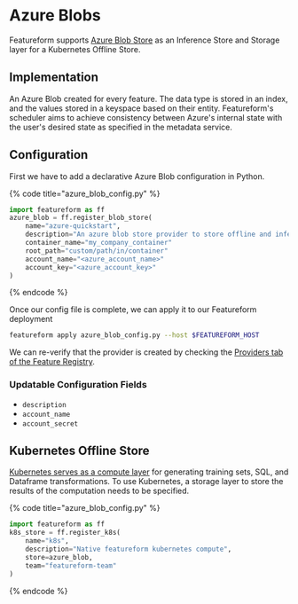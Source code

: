 # Azure Blobs

Featureform supports [Azure Blob Store](https://azure.microsoft.com/en-us/products/storage/blobs/) as an Inference Store and Storage layer for a Kubernetes Offline Store.

## Implementation

An Azure Blob created for every feature. The data type is stored in an index, and the values stored in a keyspace based on their entity. Featureform's scheduler aims to achieve consistency between Azure's internal state with the user's desired state as specified in the metadata service.

## Configuration

First we have to add a declarative Azure Blob configuration in Python.

{% code title="azure_blob_config.py" %}

```python
import featureform as ff
azure_blob = ff.register_blob_store(
    name="azure-quickstart",
    description="An azure blob store provider to store offline and inference data" # Optional
    container_name="my_company_container"
    root_path="custom/path/in/container"
    account_name="<azure_account_name>"
    account_key="<azure_account_key>" 
)
```

{% endcode %}

Once our config file is complete, we can apply it to our Featureform deployment

```bash
featureform apply azure_blob_config.py --host $FEATUREFORM_HOST
```

We can re-verify that the provider is created by checking the [Providers tab of the Feature Registry](../getting-started/exploring-the-feature-registry.md).

### Updatable Configuration Fields

* `description`
* `account_name`
* `account_secret`

## Kubernetes Offline Store

[Kubernetes serves as a compute layer](kubernetes.md) for generating training sets, SQL, and Dataframe transformations. To use Kubernetes, a storage layer to store the results of the computation needs to be specified.

{% code title="azure_blob_config.py" %}

```python
import featureform as ff
k8s_store = ff.register_k8s(
    name="k8s",
    description="Native featureform kubernetes compute",
    store=azure_blob,
    team="featureform-team"
)
```

{% endcode %}
